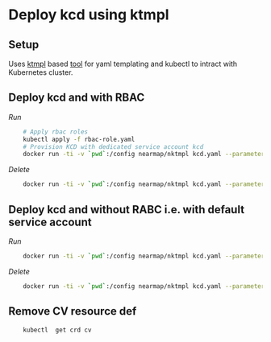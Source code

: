 # Deploy kcd using ktmpl

## Setup
Uses [ktmpl](https://github.com/jimmycuadra/ktmpl) based [tool](https://hub.docker.com/r/nearmap/nktmpl/) for yaml templating and kubectl to intract with Kubernetes cluster.



## Deploy kcd and with RBAC

*Run*

```sh
    # Apply rbac roles
    kubectl apply -f rbac-role.yaml
    # Provision KCD with dedicated service account kcd
    docker run -ti -v `pwd`:/config nearmap/nktmpl kcd.yaml --parameter VERSION <SHA>  --parameter SVC_ACCOUNT kcd | kubectl apply -f -
```

*Delete*
```sh
    docker run -ti -v `pwd`:/config nearmap/nktmpl kcd.yaml --parameter REGION ap-southeast-2  --parameter VERSION <SHA> --parameter SVC_ACCOUNT kcd |  kubectl delete -f -
```


## Deploy kcd and without RABC i.e. with default service account

*Run*

```sh
    docker run -ti -v `pwd`:/config nearmap/nktmpl kcd.yaml --parameter VERSION <SHA> |  kubectl apply -f -
```

*Delete*
```sh
    docker run -ti -v `pwd`:/config nearmap/nktmpl kcd.yaml --parameter REGION ap-southeast-2  --parameter VERSION <SHA> |  kubectl delete -f -
```


## Remove CV resource def
```sh
    kubectl  get crd cv 
```
